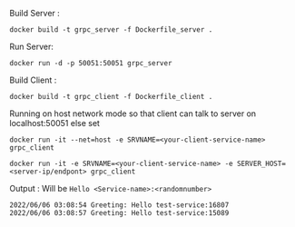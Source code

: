 

Build Server : 
```
docker build -t grpc_server -f Dockerfile_server .
```

Run Server:

```
docker run -d -p 50051:50051 grpc_server
```

Build Client : 
```
docker build -t grpc_client -f Dockerfile_client .
```
Running on host network mode so that client can talk to server on localhost:50051 else set 
```
docker run -it --net=host -e SRVNAME=<your-client-service-name> grpc_client

docker run -it -e SRVNAME=<your-client-service-name> -e SERVER_HOST=<server-ip/endpont> grpc_client
```

Output : Will be `Hello <Service-name>:<randomnumber>`

```
2022/06/06 03:08:54 Greeting: Hello test-service:16807
2022/06/06 03:08:57 Greeting: Hello test-service:15089
```